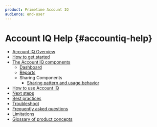 ```yaml
---
product: Primetime Account IQ
audience: end-user
---
```


# Account IQ Help {#accountiq-help}

+ [Account IQ Overview](home.md)
+ [How to get started](get-started.md)
+ [The Account IQ components](accountiq.md)
  + [Dashboard](dashboard.md)
  + [Reports](reports.md)
  + Sharing Components
    + [Sharing pattern and usage behavior](usage-patterns.md)
+ [How to use Account IQ]()
+ [Next steps]()
+ [Best practices]()
+ [Troubleshoot]()
+ [Frequently asked questions](faq.md)
+ [Limitations]()
+ [Glossary of product concepts](product-concepts.md)
